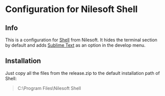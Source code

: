 # Configuration for Nilesoft Shell

## Info ##
This is a configuration for [Shell](https://nilesoft.org/) from Nilesoft.
It hides the terminal section by default and adds [Sublime Text](https://www.sublimetext.com/) as an option in the develop menu.

## Installation ##
Just copy all the files from the release.zip to the default installation path of Shell:

> C:\Program Files\Nilesoft Shell